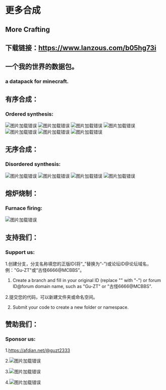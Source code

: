 # **更多合成**
## **More Crafting**
## 下载链接：https://www.lanzous.com/b05hg73i

## 一个我的世界的数据包。
### a datapack for minecraft.

## 有序合成：
### Ordered synthesis:
  
  ![图片加载错误](https://s2.ax1x.com/2019/08/11/evFfoT.png)
  ![图片加载错误](https://s2.ax1x.com/2019/08/11/evF5YF.png)
  ![图片加载错误](https://s2.ax1x.com/2019/08/11/evFbO1.png)
  ![图片加载错误](https://s2.ax1x.com/2019/08/11/evFvFO.png)
  ![图片加载错误](https://s2.ax1x.com/2019/08/11/evFXTK.png)
  ![图片加载错误](https://s2.ax1x.com/2019/08/11/evFLex.png)
  ![图片加载错误](https://s2.ax1x.com/2019/08/11/evFOw6.png)
 
## 无序合成：
### Disordered synthesis:
  
  ![图片加载错误](https://s2.ax1x.com/2019/08/11/evk9ld.png)
  ![图片加载错误](https://s2.ax1x.com/2019/08/11/evkpSH.png)
  ![图片加载错误](https://s2.ax1x.com/2019/08/11/evFxYD.png)
  ![图片加载错误](https://s2.ax1x.com/2019/08/11/evFHyR.png)

## 熔炉烧制：
### Furnace firing:
  
  ![图片加载错误](https://s2.ax1x.com/2019/08/11/evFzfe.png)
  
## 支持我们：
### Support us:

  1.创建分支，分支名称填您的正版ID(将“_”替换为“-”)或论坛ID@论坛域名，例："Gu-ZT"或“古怪6666@MCBBS”。
  
  1. Create a branch and fill in your original ID (replace "" with "-") or forum ID@forum domain name, such as "Gu-ZT" or "古怪6666@MCBBS".
  
  2.提交您的代码，可以新建文件夹或命名空间。
  
  2. Submit your code to create a new folder or namespace.

## 赞助我们：
### Sponsor us:

  1.https://afdian.net/@guzt2333
  
  2.![图片加载错误](https://attachment.mcbbs.net/forum/201811/03/211633o11vopokkvch6l7l.jpg)
  
  3.![图片加载错误](https://attachment.mcbbs.net/forum/201811/03/214254vqtksgy118gkk5zy.png)
  
  4.![图片加载错误](https://attachment.mcbbs.net/forum/201811/03/220335rcjhuqqjmqcqq71p.jpg)
